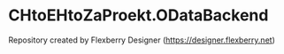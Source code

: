 # CHtoEHtoZaProekt.ODataBackend
Repository created by Flexberry Designer (https://designer.flexberry.net)
